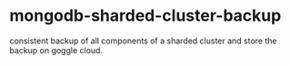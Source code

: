 # mongodb-sharded-cluster-backup

consistent backup of all components of a sharded cluster and store the backup on goggle cloud.
